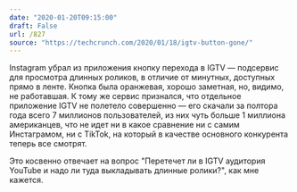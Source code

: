 ```yaml
---
date: "2020-01-20T09:15:00"
draft: False
url: /827
source: "https://techcrunch.com/2020/01/18/igtv-button-gone/"
---
```


Instagram убрал из приложения кнопку перехода в IGTV — подсервис для просмотра длинных роликов, в отличие от минутных, доступных прямо в ленте. Кнопка была оранжевая, хорошо заметная, но, видимо, не работавшая. К тому же сервис признался, что отдельное приложение IGTV не полетело совершенно — его скачали за полтора года всего 7 миллионов пользователей, из них чуть больше 1 миллиона американцев, что не идет ни в какое сравнение ни с самим Инстаграмом, ни с TikTok, на который в качестве основного конкурента теперь все смотрят.

Это косвенно отвечает на вопрос "Перетечет ли в IGTV аудитория YouTube и надо ли туда выкладывать длинные ролики?", как мне кажется.
